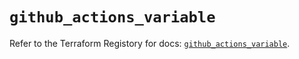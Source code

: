 # `github_actions_variable`

Refer to the Terraform Registory for docs: [`github_actions_variable`](https://registry.terraform.io/providers/integrations/github/5.24.0/docs/resources/actions_variable).

